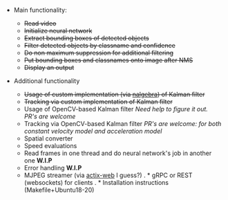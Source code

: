 * Main functionality:
    * ~~Read video~~
    * ~~Initialize neural network~~
    * ~~Extract bounding boxes of detected objects~~
    * ~~Filter detected objects by classname and confidence~~
    * ~~Do non maximum suppression for additional filtering~~
    * ~~Put bounding boxes and classnames onto image after NMS~~
    * ~~Display an output~~

* Additional functionality
    * ~~Usage of custom implementation (via [nalgebra](https://github.com/dimforge/nalgebra)) of Kalman filter~~
    * ~~Tracking via custom implementation of Kalman filter~~
    * Usage of OpenCV-based Kalman filter *Need help to figure it out. PR's are welcome* 
    * Tracking via OpenCV-based Kalman filter *PR's are welcome: for both constant velocity model and acceleration model*
    * Spatial converter
    * Speed evaluations
    * Read frames in one thread and do neural network's job in another one __W.I.P__
    * Error handling __W.I.P__
    * MJPEG streamer (via [actix-web](https://github.com/actix/actix-web#actix-web) I guess?)
.   * gRPC or REST (websockets) for clients
.   * Installation instructions (Makefile+Ubuntu18-20)
